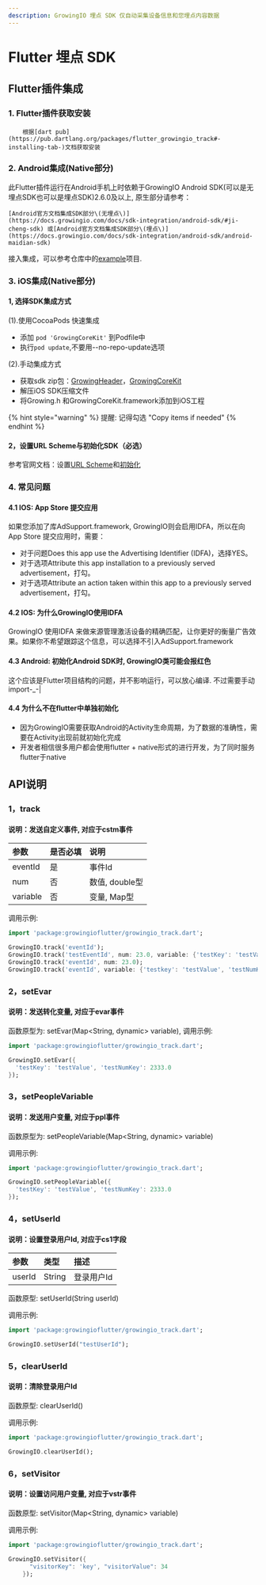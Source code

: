 ```yaml
---
description: GrowingIO 埋点 SDK 仅自动采集设备信息和您埋点内容数据
---
```


# Flutter 埋点 SDK

## Flutter插件集成

### 1. Flutter插件获取安装

```text
    根据[dart pub](https://pub.dartlang.org/packages/flutter_growingio_track#-installing-tab-)文档获取安装
```

### 2. Android集成\(Native部分\)

此Flutter插件运行在Android手机上时依赖于GrowingIO Android SDK\(可以是无埋点SDK也可以是埋点SDK\)2.6.0及以上, 原生部分请参考：

```text
[Android官方文档集成SDK部分\(无埋点\)](https://docs.growingio.com/docs/sdk-integration/android-sdk/#ji-cheng-sdk) 或[Android官方文档集成SDK部分\(埋点\)](https://docs.growingio.com/docs/sdk-integration/android-sdk/android-maidian-sdk)
```

接入集成，可以参考仓库中的[example](https://github.com/growingio/flutter-growingio-track/tree/develop/example)项目.

### 3. iOS集成\(Native部分\)

#### 1, 选择SDK集成方式

\(1\).使用CocoaPods 快速集成

* 添加 `pod 'GrowingCoreKit'` 到Podfile中 
* 执行`pod update`,不要用--no-repo-update选项

\(2\).手动集成方式

* 获取sdk zip包：[GrowingHeader](https://assets.growingio.com/sdk/ios/GrowingIO-iOS-PublicHeader-2.6.0-20181106162738.zip)，[GrowingCoreKit](https://assets.growingio.com/sdk/ios/GrowingIO-iOS-CoreKit-2.6.0-20181106162738.zip)
* 解压iOS SDK压缩文件​
* 将Growing.h 和GrowingCoreKit.framework添加到iOS工程

{% hint style="warning" %}
提醒: 记得勾选 "Copy items if needed"
{% endhint %}

#### 2，设置URL Scheme与初始化SDK（必选）

参考官网文档：设置[URL Scheme](ios-sdk/#2-she-zhi-url-scheme)和[初始化](ios-sdk/#3-chu-shi-hua)

### 4. 常见问题

#### **4.1  IOS: App Store 提交应用**

如果您添加了库AdSupport.framework, GrowingIO则会启用IDFA，所以在向App Store 提交应用时，需要：

* 对于问题Does this app use the Advertising Identifier \(IDFA\)，选择YES。
* 对于选项Attribute this app installation to a previously served advertisement，打勾。
* 对于选项Attribute an action taken within this app to a previously served advertisement，打勾。

#### **4.2   IOS: 为什么GrowingIO使用IDFA**

GrowingIO 使用IDFA 来做来源管理激活设备的精确匹配，让你更好的衡量广告效果。如果你不希望跟踪这个信息，可以选择不引入AdSupport.framework

#### **4.3  Android: 初始化Android SDK时, GrowingIO类可能会报红色**

这个应该是Flutter项目结构的问题，并不影响运行，可以放心编译. 不过需要手动import-\_-\|

#### **4.4  为什么不在flutter中单独初始化**

* 因为GrowingIO需要获取Android的Activity生命周期，为了数据的准确性，需要在Activity出现前就初始化完成
* 开发者相信很多用户都会使用flutter + native形式的进行开发，为了同时服务flutter于native

## API说明

### 1，track

#### 说明：发送自定义事件, 对应于cstm事件

| **参数** | **是否必填** | **说明** |
| :--- | :--- | :--- |
| eventId | 是 | 事件Id |
| num | 否 | 数值, double型 |
| variable | 否 | 变量, Map型 |

调用示例:

```dart
import 'package:growingioflutter/growingio_track.dart';
```

```dart
GrowingIO.track('eventId');
GrowingIO.track('testEventId', num: 23.0, variable: {'testKey': 'testValue', 'testNumKey': 233});
GrowingIO.track('eventId', num: 23.0);
GrowingIO.track('eventId', variable: {'testkey': 'testValue', 'testNumKey': 2333});
```

### 2，setEvar

#### 说明：发送转化变量, 对应于evar事件

函数原型为: setEvar\(Map&lt;String, dynamic&gt; variable\), 调用示例:

```dart
import 'package:growingioflutter/growingio_track.dart';
```

```dart
GrowingIO.setEvar({
  'testKey': 'testValue', 'testNumKey': 2333.0
});
```

### 3，setPeopleVariable

#### 说明：发送用户变量, 对应于ppl事件

函数原型为: setPeopleVariable\(Map&lt;String, dynamic&gt; variable\)

调用示例:

```dart
import 'package:growingioflutter/growingio_track.dart';
```

```dart
GrowingIO.setPeopleVariable({
  'testKey': 'testValue', 'testNumKey': 2333.0
});
```

### 4，setUserId

#### 说明：设置登录用户Id, 对应于cs1字段

| **参数** | **类型** | **描述** |
| :--- | :--- | :--- |
| userId | String | 登录用户Id |

函数原型: setUserId\(String userId\)

调用示例:

```dart
import 'package:growingioflutter/growingio_track.dart';
```

```dart
GrowingIO.setUserId("testUserId");
```

### 5，clearUserId

#### 说明：清除登录用户Id

函数原型: clearUserId\(\)

调用示例:

```dart
import 'package:growingioflutter/growingio_track.dart';
```

```dart
GrowingIO.clearUserId();
```

### 6，setVisitor

#### 说明：设置访问用户变量, 对应于vstr事件

函数原型: setVisitor\(Map&lt;String, dynamic&gt; variable\)

调用示例:

```dart
import 'package:growingioflutter/growingio_track.dart';
```

```dart
GrowingIO.setVisitor({
      "visitorKey": 'key', "visitorValue": 34
    });
```


